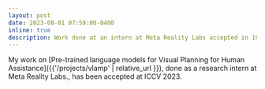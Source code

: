 ```yaml
---
layout: post
date: 2023-08-01 07:59:00-0400
inline: true
description: Work done at an intern at Meta Reality Labs accepted in ICCV 2023!
---
```


My work on [Pre-trained language models for Visual Planning for Human Assistance]({{'/projects/vlamp' | relative_url }}), done as a research intern at Meta Reality Labs., has been accepted at ICCV 2023.

